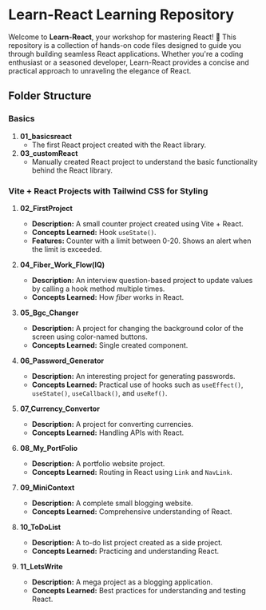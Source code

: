 # Learn-React Learning Repository

Welcome to **Learn-React**, your workshop for mastering React! 🚀 This repository is a collection of hands-on code files designed to guide you through building seamless React applications. Whether you're a coding enthusiast or a seasoned developer, Learn-React provides a concise and practical approach to unraveling the elegance of React.

## Folder Structure

### Basics
1. **01_basicsreact**
   - The first React project created with the React library.
2. **03_customReact**
   - Manually created React project to understand the basic functionality behind the React library.

### Vite + React Projects with Tailwind CSS for Styling
1. **02_FirstProject**
   - **Description:** A small counter project created using Vite + React.
   - **Concepts Learned:** Hook `useState()`.
   - **Features:** Counter with a limit between 0-20. Shows an alert when the limit is exceeded.

2. **04_Fiber_Work_Flow(IQ)**
   - **Description:** An interview question-based project to update values by calling a hook method multiple times.
   - **Concepts Learned:** How *fiber* works in React.

3. **05_Bgc_Changer**
   - **Description:** A project for changing the background color of the screen using color-named buttons.
   - **Concepts Learned:** Single created component.

4. **06_Password_Generator**
   - **Description:** An interesting project for generating passwords.
   - **Concepts Learned:** Practical use of hooks such as `useEffect()`, `useState()`, `useCallback()`, and `useRef()`.

5. **07_Currency_Convertor**
   - **Description:** A project for converting currencies.
   - **Concepts Learned:** Handling APIs with React.

6. **08_My_PortFolio**
   - **Description:** A portfolio website project.
   - **Concepts Learned:** Routing in React using `Link` and `NavLink`.

7. **09_MiniContext**
   - **Description:** A complete small blogging website.
   - **Concepts Learned:** Comprehensive understanding of React.

8. **10_ToDoList**
   - **Description:** A to-do list project created as a side project.
   - **Concepts Learned:** Practicing and understanding React.

9. **11_LetsWrite**
   - **Description:** A mega project as a blogging application.
   - **Concepts Learned:** Best practices for understanding and testing React.

